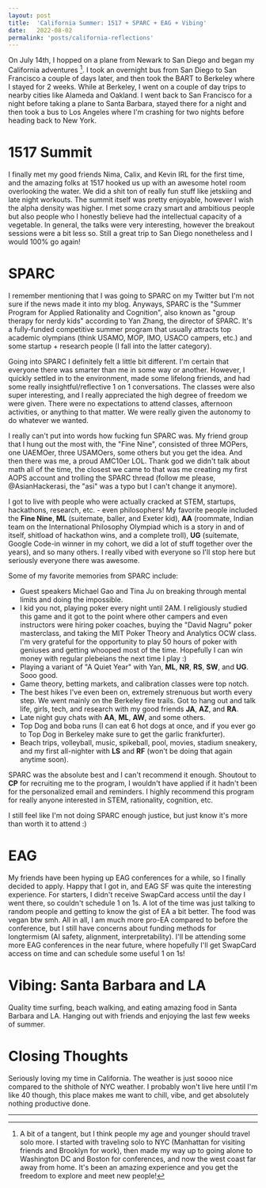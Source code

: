 ```yaml
---
layout: post
title:  'California Summer: 1517 + SPARC + EAG + Vibing'
date:   2022-08-02
permalink: 'posts/california-reflections'
---
```

On July 14th, I hopped on a plane from Newark to San Diego and began my California adventures [^1]. I took an overnight bus from San Diego to San Francisco a couple of days later, and then took the BART to Berkeley where I stayed for 2 weeks. While at Berkeley, I went on a couple of day trips to nearby cities like Alameda and Oakland. I went back to San Francisco for a night before taking a plane to Santa Barbara, stayed there for a night and then took a bus to Los Angeles where I'm crashing for two nights before heading back to New York. 


# 1517 Summit
 I finally met my good friends Nima, Calix, and Kevin IRL for the first time, and the amazing folks at 1517 hooked us up with an awesome hotel room overlooking the water. We did a shit ton of really fun stuff like jetskiing and late night workouts. The summit itself was pretty enjoyable, however I wish the alpha density was higher. I met some crazy smart and ambitious people but also people who I honestly believe had the intellectual capacity of a vegetable. In general, the talks were very interesting, however the breakout sessions were a bit less so. Still a great trip to San Diego nonetheless and I would 100% go again!

# SPARC
I remember mentioning that I was going to SPARC on my Twitter but I'm not sure if the news made it into my blog. Anyways, SPARC is the "Summer Program for Applied Rationality and Cognition", also known as "group therapy for nerdy kids" according to Yan Zhang, the director of SPARC. It's a fully-funded competitive summer program that usually attracts top academic olympians (think USAMO, MOP, IMO, USACO campers, etc.) and some startup + research people (I fall into the latter category).

Going into SPARC I definitely felt a little bit different. I'm certain that everyone there was smarter than me in some way or another. However, I quickly settled in to the environment, made some lifelong friends, and had some really insightful/reflective 1 on 1 conversations. The classes were also super interesting, and I really appreciated the high degree of freedom we were given. There were no expectations to attend classes, afternoon activities, or anything to that matter. We were really given the autonomy to do whatever we wanted.

I really can't put into words how fucking fun SPARC was. My friend group that I hung out the most with, the "Fine Nine", consisted of three MOPers, one UAEMOer, three USAMOers, some others but you get the idea. And then there was me, a proud AMC10er LOL. Thank god we didn't talk about math all of the time, the closest we came to that was me creating my first AOPS account and trolling the SPARC thread (follow me please, @AsianHackerasi, the "asi" was a typo but I can't change it anymore).

I got to live with people who were actually cracked at STEM, startups, hackathons, research, etc. - even philosophers! My favorite people included the __Fine Nine__, __ML__ (suitemate, baller, and Exeter kid), __AA__ (roommate, Indian team on the International Philosophy Olympiad which is a story in and of itself, shitload of hackathon wins, and a complete troll), __UG__ (suitemate, Google Code-in winner in my cohort, we did a lot of stuff together over the years), and so many others. I really vibed with everyone so I'll stop here but seriously everyone there was awesome.

Some of my favorite memories from SPARC include:
- Guest speakers Michael Gao and Tina Ju on breaking through mental limits and doing the impossible.
- I kid you not, playing poker every night until 2AM. I religiously studied this game and it got to the point where other campers and even instructors were hiring poker coaches, buying the "David Nagru" poker masterclass, and taking the MIT Poker Theory and Analytics OCW class. I'm very grateful for the opportunity to play 50 hours of poker with geniuses and getting whooped most of the time. Hopefully I can win money with regular plebeians the next time I play :)
- Playing a variant of "A Quiet Year" with Yan, __ML__, __NR__, __RS__, __SW__, and  __UG__. Sooo good.
- Game theory, betting markets, and calibration classes were top notch.
- The best hikes I've even been on, extremely strenuous but worth every step. We went mainly on the Berkeley fire trails. Got to hang out and talk life, girls, tech, and research with my good friends __JA__, __AZ__, and __RA__.
- Late night guy chats with __AA__, __ML__, __AW__, and some others.
- Top Dog and boba runs (I can eat 6 hot dogs at once, and if you ever go to Top Dog in Berkeley make sure to get the garlic frankfurter).
- Beach trips, volleyball, music, spikeball, pool, movies, stadium sneakery, and my first all-nighter with __LS__ and __RF__ (won't be doing that again anytime soon).

SPARC was the absolute best and I can't recommend it enough. Shoutout to __CP__ for recruiting me to the program, I wouldn't have applied if it hadn't been for the personalized email and reminders. I highly recommend this program for really anyone interested in STEM, rationality, cognition, etc.

I still feel like I'm not doing SPARC enough justice, but just know it's more than worth it to attend :)

# EAG
My friends have been hyping up EAG conferences for a while, so I finally decided to apply. Happy that I got in, and EAG SF was quite the interesting experience. For starters, I didn't receive SwapCard access until the day I went there, so couldn't schedule 1 on 1s. A lot of the time was just talking to random people and getting to know the gist of EA a bit better. The food was vegan btw smh. All in all, I am much more pro-EA compared to before the conference, but I still have concerns about funding methods for longtermism (AI safety, alignment, interpretability). I'll be attending some more EAG conferences in the near future, where hopefully I'll get SwapCard access on time and can schedule some useful 1 on 1s!

# Vibing: Santa Barbara and LA
Quality time surfing, beach walking, and eating amazing food in Santa Barbara and LA. Hanging out with friends and enjoying the last few weeks of summer.

# Closing Thoughts
Seriously loving my time in California. The weather is just soooo nice compared to the shithole of NYC weather. I probably won't live here until I'm like 40 though, this place makes me want to chill, vibe, and get absolutely nothing productive done.

---
[^1]: A bit of a tangent, but I think people my age and younger should travel solo more. I started with traveling solo to NYC (Manhattan for visiting friends and Brooklyn for work), then made my way up to going alone to Washington DC and Boston for conferences, and now the west coast far away from home. It's been an amazing experience and you get the freedom to explore and meet new people!